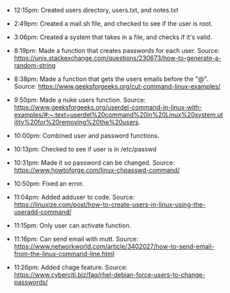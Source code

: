 * 12:15pm: Created users directory, users.txt, and notes.txt

* 2:49pm: Created a mail.sh file, and checked to see if the user is root.

* 3:06pm: Created a system that takes in a file, and checks if it's valid.

* 8:19pm: Made a function that creates passwords for each user. Source: https://unix.stackexchange.com/questions/230673/how-to-generate-a-random-string

* 8:38pm: Made a function that gets the users emails before the "@". Source: https://www.geeksforgeeks.org/cut-command-linux-examples/

* 9:50pm: Made a nuke users function. Source: https://www.geeksforgeeks.org/userdel-command-in-linux-with-examples/#:~:text=userdel%20command%20in%20Linux%20system,utility%20for%20removing%20the%20users.

* 10:00pm: Combined user and password functions.

* 10:13pm: Checked to see if user is in /etc/passwd

* 10:31pm: Made it so password can be changed. Source: https://www.howtoforge.com/linux-chpasswd-command/

* 10:50pm: Fixed an error.

* 11:04pm: Added adduser to code. Source: https://linuxize.com/post/how-to-create-users-in-linux-using-the-useradd-command/

* 11:15pm: Only user can activate function.

* 11:16pm: Can send email with mutt. Source: https://www.networkworld.com/article/3402027/how-to-send-email-from-the-linux-command-line.html

* 11:26pm: Added chage feature. Source: https://www.cyberciti.biz/faq/rhel-debian-force-users-to-change-passwords/
